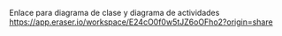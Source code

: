 Enlace para diagrama de clase y diagrama de actividades
https://app.eraser.io/workspace/E24cO0f0w5tJZ6oOFho2?origin=share
